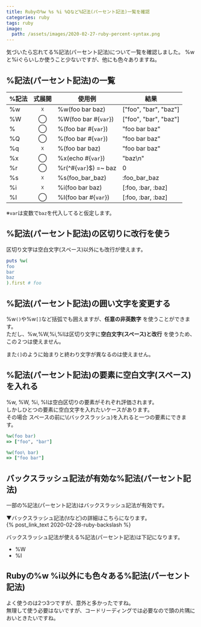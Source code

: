 ```yaml
---
title: Rubyの%w %s %i %Qなど%記法(パーセント記法)一覧を確認
categories: ruby
tags: ruby
image:
  path: /assets/images/2020-02-27-ruby-percent-syntax.png
---
```


気づいたら忘れてる%記法(パーセント記法)について一覧を確認しました。
%wと%iぐらいしか使うこと少ないですが、他にも色々ありますね。

## %記法(パーセント記法)の一覧

|%記法|式展開|使用例|結果|
|---|:---:|---|---|
|%w|☓|%w(foo bar baz)|["foo", "bar", "baz"]|
|%W|◯|%W(foo bar #{`var`})|["foo", "bar", "baz"]|
|%|◯|%(foo bar #{`var`})|"foo bar baz"|
|%Q|◯|%(foo bar #{`var`})|"foo bar baz"|
|%q|☓|%(foo bar baz)|"foo bar baz"|
|%x|◯|%x(echo #{`var`})|"baz\n"|
|%r|◯|%r(^#{`var`}$) =~ baz|0|
|%s|☓|%s(foo_bar_baz)|:foo_bar_baz|
|%i|☓|%i(foo bar baz)|[:foo, :bar, :baz]
|%I|◯|%I(foo bar #{`var`})|[:foo, :bar, :baz]|

※`var`は変数で`baz`を代入してると仮定します。

## %記法(パーセント記法)の区切りに改行を使う

区切り文字は空白文字(スペース)以外にも改行が使えます。

```ruby
puts %w(
foo
bar
baz
).first # foo
```

## %記法(パーセント記法)の囲い文字を変更する
%w`()`や%w`[]`など括弧でも囲えますが、**任意の非英数字** を使うことができます。  
ただし、%w,%W,%i,%Iは区切り文字に**空白文字(スペース)**と**改行** を使うため、この２つは使えません。

また`(]`のように始まりと終わり文字が異なるのは使えません。


## %記法(パーセント記法)の要素に空白文字(スペース)を入れる

%w, %W, %i, %Iは空白区切りの要素がそれぞれ評価されます。  
しかしひとつの要素に空白文字を入れたいケースがあります。  
その場合 スペースの前に\\(バックスラッシュ)を入れると一つの要素にできます。

```ruby
%w(foo bar)
=> ["foo", "bar"]

%w(foo\ bar)
=> ["foo bar"]
```

## バックスラッシュ記法が有効な%記法(パーセント記法)

一部の%記法(パーセント記法)はバックスラッシュ記法が有効です。

▼バックスラッシュ記法(\\tなど)の詳細はこちらになります。  
{% post_link_text 2020-02-28-ruby-backslash %}

バックスラッシュ記法が使える%記法(パーセント記法)は下記になります。

- %W
- %I

## Rubyの%w %i以外にも色々ある%記法(パーセント記法)

よく使うのは2つ3つですが、意外と多かったですね。  
無理して使う必要はないですが、コードリーディングでは必要なので頭の片隅においときたいですね。
